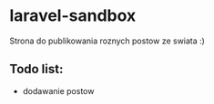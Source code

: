 # laravel-sandbox
Strona do publikowania roznych postow ze swiata :)

## Todo list: 
- dodawanie postow
